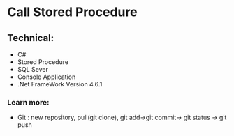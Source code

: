 # Call Stored Procedure

## Technical:
+ C#
+ Stored Procedure
+ SQL Sever
+ Console Application
+ .Net FrameWork Version 4.6.1

### Learn more:
+ Git : new repository, pull(git clone), git add->git commit-> git status -> git push
